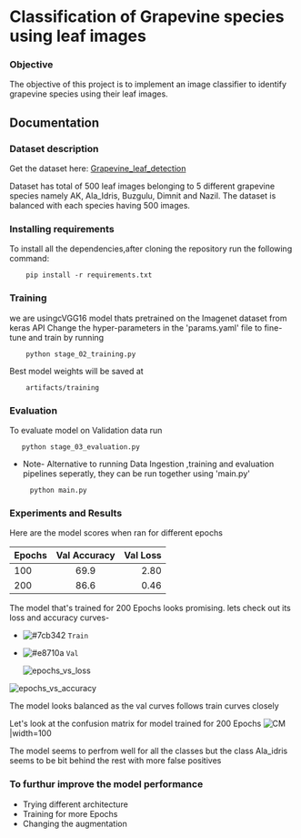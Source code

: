 # Classification of Grapevine species using leaf images
### Objective

The objective of this project is to implement an image classifier to identify grapevine species using their leaf images.

## Documentation
### Dataset description
Get the dataset here: [Grapevine_leaf_detection](https://www.kaggle.com/datasets/muratkokludataset/grapevine-leaves-image-dataset)

Dataset has total of 500 leaf images belonging to 5 different grapevine species namely AK, Ala_Idris, Buzgulu, Dimnit and Nazil. The dataset is balanced with each species having 500 images.

### Installing requirements
To install all the dependencies,after cloning the repository run the following command:
```
    pip install -r requirements.txt
```

### Training
we are usingcVGG16 model thats pretrained on the Imagenet dataset from keras API
Change the hyper-parameters in the 'params.yaml' file to fine-tune and train by running 
```
    python stage_02_training.py
```
Best model weights will be saved at 
```
    artifacts/training
```
### Evaluation
To evaluate model on Validation data run
```
   python stage_03_evaluation.py
```
* Note- Alternative to running Data Ingestion ,training and evaluation pipelines seperatly, they can be run together using 'main.py'

```
     python main.py
``` 

### Experiments and Results

Here are the model scores when ran for different epochs

|      Epochs   |  Val Accuracy   |   Val Loss  |
| :------------ |:---------------:| -----------:|
|       100     |      69.9       |    2.80     |
|       200     |      86.6       |    0.46     |

The model that's trained for 200 Epochs looks promising. lets check out its loss and accuracy curves- 
- ![#7cb342](https://placehold.co/15x15/c5f015/c5f015.png) `Train`
- ![#e8710a](https://placehold.co/15x15/1589F0/1589F0.png) `Val`

  ![epochs_vs_loss](https://github.com/rsmeghana8/Grapevine_Leaf_Classification/assets/57563443/4702745d-5b27-4e64-a4d5-21bcbc34da71)

![epochs_vs_accuracy](https://github.com/rsmeghana8/Grapevine_Leaf_Classification/assets/57563443/d02f9d7c-79da-47ef-a72d-7014c1e5e9dd)



The model looks balanced as the val curves follows train curves closely


Let's look at the confusion matrix for model trained for 200 Epochs
![CM](https://github.com/rsmeghana8/Grapevine_Leaf_Classification/assets/57563443/258839af-d335-491f-bb30-dd71ccca6d02)|width=100


The model seems to perfrom well for all the classes but the class Ala_idris seems to be bit behind the rest with more false positives

### To furthur improve the model performance
* Trying different architecture
* Training for more Epochs
* Changing the augmentation
